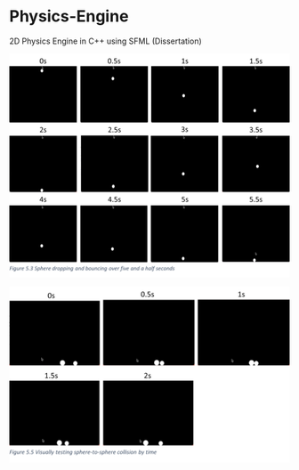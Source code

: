 # Physics-Engine
2D Physics Engine in C++ using SFML (Dissertation)



![Ball Falling due to simulated gravity](https://github.com/ElliotG98/Physics-Engine/blob/master/PhysicsEngineBallFalling.png?raw=true)

![Simple Collision Detection](https://github.com/ElliotG98/Physics-Engine/blob/master/PhysicsEngineCollisionDetection.png?raw=true)





